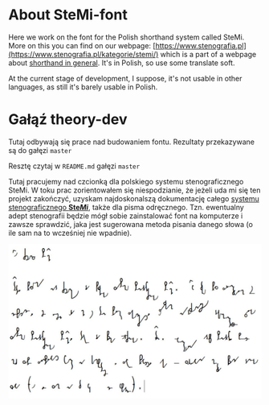 # About SteMi-font

Here we work on the font for the Polish shorthand system called SteMi. More on this you can find on  our webpage: [https://www.stenografia.pl](https://www.stenografia.pl/kategorie/stemi/) which is a part of a webpage about [shorthand in general](https://www.stenografia.pl). It's in Polish, so use some translate soft. 

At the current stage of development, I suppose, it's not usable in other languages, as still it's barely usable in Polish.

# Gałąź theory-dev

Tutaj odbywają się prace nad budowaniem fontu. Rezultaty przekazywane są do gałęzi `master`

Resztę czytaj w `README.md` gałęzi `master`

Tutaj pracujemy nad czcionką dla polskiego systemu stenograficznego SteMi. W toku prac zorientowałem się niespodzianie, że jeżeli uda mi się ten projekt zakończyć, uzyskam najdoskonalszą dokumentację całego [systemu stenograficznego **Ste*Mi***](https://www.stenografia.pl/kategorie/stemi/), także dla pisma odręcznego. Tzn. ewentualny adept stenografii będzie mógł sobie zainstalować font na komputerze i zawsze sprawdzić, jaka jest sugerowana metoda pisania danego słowa (o ile sam na to wcześniej nie wpadnie).



![O czcionce SteMi](readme.jpg)
